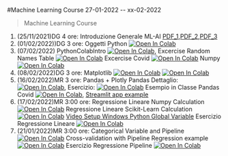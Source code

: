 #Machine Learning Course 27-01-2022 -- xx-02-2022 

> Machine Learning Course

1. (25/11/2021)DG 4 ore: Introduzione Generale ML-AI [PDF_1](pdf/00_intro_ML.pdf),[PDF_2](pdf/1_IOT_INtro.pdf),[PDF_3](pdf/2_open_ledger.pdf)
2. (01/02/2022))DG 3 ore: Oggetti Python [![Open In Colab](https://colab.research.google.com/assets/colab-badge.svg)](https://colab.research.google.com/github/visiont3lab/machine-learning-course/blob/main/python/intro.ipynb)
3. (07/02/2022) PythonColabIntro  [![Open In Colab](https://colab.research.google.com/assets/colab-badge.svg)](https://colab.research.google.com/github/visiont3lab/machine-learning-course/blob/main/python/PythonColabIntro.ipynb), 
Excercise Random Names Table [![Open In Colab](https://colab.research.google.com/assets/colab-badge.svg)](https://colab.research.google.com/github/visiont3lab/machine-learning-course/blob/main/python/ExcerciseRandomNamesTable.ipynb) 
Excercise Covid
[![Open In Colab](https://colab.research.google.com/assets/colab-badge.svg)](https://colab.research.google.com/github/visiont3lab/machine-learning-course/blob/main/python/ExcerciseCovid.ipynb)  Numpy  [![Open In Colab](https://colab.research.google.com/assets/colab-badge.svg)](https://colab.research.google.com/github/visiont3lab/machine-learning-course/blob/main/python/numpy.ipynb)
4. (08/02/2022)DG 3 ore: Matplotlib [![Open In Colab](https://colab.research.google.com/assets/colab-badge.svg)](https://colab.research.google.com/github/visiont3lab/machine-learning-course/blob/main/python/02_Matplotlib-first.ipynb) [![Open In Colab](https://colab.research.google.com/assets/colab-badge.svg)](https://colab.research.google.com/github/visiont3lab/machine-learning-course/blob/main/python/03_Matplotlib-second.ipynb)
5. (16/02/2022)MR 3 ore: Pandas + Plotly  Pandas Dettaglio: [![Open In Colab](https://colab.research.google.com/assets/colab-badge.svg)](https://colab.research.google.com/github/visiont3lab/machine-learning-course/blob/main/visualization/pandas.ipynb),  Esercizio: [![Open In Colab](https://colab.research.google.com/assets/colab-badge.svg)](https://colab.research.google.com/github/visiont3lab/machine-learning-course/blob/main/python/Pandas_Plolty_Example.ipynb) Esempio in Classe Pandas Covid  [![Open In Colab](https://colab.research.google.com/assets/colab-badge.svg)](https://colab.research.google.com/github/visiont3lab/machine-learning-course/blob/main/visualization/Pandas_Plolty_Example_Comparison.ipynb),  [Streamlit app example](https://github.com/visiont3lab/example-covid-streamlit)
6. (17/02/2022)MR 3:00 ore:  Regressione Lineare Numpy Calculation [![Open In Colab](https://colab.research.google.com/assets/colab-badge.svg)](https://colab.research.google.com/github/visiont3lab/machine-learning-course/blob/main/regression/RegressionNumpy.ipynb) Regressione Lineare Scikit-Learn Calculation [![Open In Colab](https://colab.research.google.com/assets/colab-badge.svg)](https://colab.research.google.com/github/visiont3lab/machine-learning-course/blob/main/regression/RegressionScikitLearn.ipynb)
[Video Setup Windows Python Global Variable](
https://drive.google.com/file/d/1bBBn2hO_hIra2fM_YsvV8FRtOGbgHKFq/view?usp=sharing) Esercizio Regressione Lineare [![Open In Colab](https://colab.research.google.com/assets/colab-badge.svg)](https://colab.research.google.com/github/visiont3lab/machine-learning-course/blob/main/regression/ExampleRegression.ipynb)
7. (21/01/2022)MR 3:00 ore: Categorical Variable and Pipeline [![Open In Colab](https://colab.research.google.com/assets/colab-badge.svg)](https://colab.research.google.com/github/visiont3lab/machine-learning-course/blob/main/regression/Categorical_And_Pipeline.ipynb) Cross-validation with Pipeline Regression example [![Open In Colab](https://colab.research.google.com/assets/colab-badge.svg)](https://colab.research.google.com/github/visiont3lab/machine-learning-course/blob/main/regression/Regression_Code_Summary.ipynb)   Esercizio Regressione Pipeline  [![Open In Colab](https://colab.research.google.com/assets/colab-badge.svg)](https://colab.research.google.com/github/visiont3lab/machine-learning-course/blob/main/regression/Esercizio_Regression.ipynb) 
